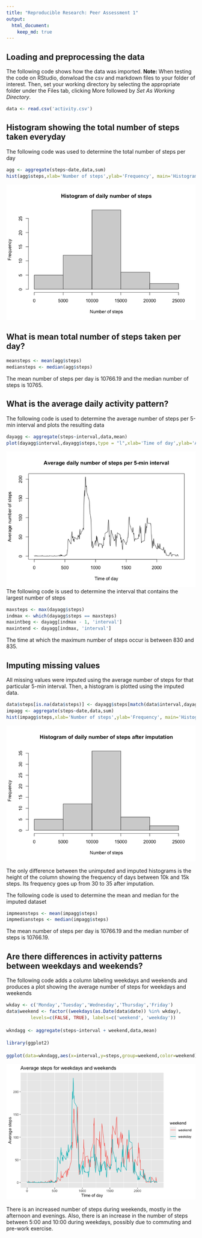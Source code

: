 ```yaml
---
title: "Reproducible Research: Peer Assessment 1"
output: 
  html_document:
    keep_md: true
---
```



## Loading and preprocessing the data
The following code shows how the data was imported.
**Note:** When testing the code on RStudio, donwload the csv and markdown files to your folder of interest. Then, set your working directory by selecting the appropriate folder under the Files tab, clicking More followed by *Set As Working Directory*.

```r
data <- read.csv('activity.csv')
```

## Histogram showing the total number of steps taken everyday
The following code was used to determine the total number of steps per day

```r
agg <- aggregate(steps~date,data,sum)
hist(agg$steps,xlab='Number of steps',ylab='Frequency', main='Histogram of daily number of steps')
```

![](PA1_template_files/figure-html/histogram-1.png)<!-- -->

## What is mean total number of steps taken per day?

```r
meansteps <- mean(agg$steps)
mediansteps <- median(agg$steps)
```
The mean number of steps per day is 10766.19 and the median number of steps is 10765.  

## What is the average daily activity pattern?
The following code is used to determine the average number of steps per 5-min interval and plots the resulting data

```r
dayagg <- aggregate(steps~interval,data,mean)
plot(dayagg$interval,dayagg$steps,type = "l",xlab='Time of day',ylab='Average number of steps', main='Average daily number of steps per 5-min interval')
```

![](PA1_template_files/figure-html/unnamed-chunk-2-1.png)<!-- -->
The following code is used to determine the interval that contains the largest number of steps

```r
maxsteps <- max(dayagg$steps)
indmax <- which(dayagg$steps == maxsteps)
maxintbeg <- dayagg[indmax - 1, 'interval']
maxintend <- dayagg[indmax, 'interval']
```
The time at which the maximum number of steps occur is between 830 and 835. 

## Imputing missing values
All missing values were imputed using the average number of steps for that particular 5-min interval. Then, a histogram is plotted using the imputed data. 

```r
data$steps[is.na(data$steps)] <- dayagg$steps[match(data$interval,dayagg$interval)][which(is.na(data$steps))]
impagg <- aggregate(steps~date,data,sum)
hist(impagg$steps,xlab='Number of steps',ylab='Frequency', main='Histogram of daily number of steps after imputation')
```

![](PA1_template_files/figure-html/unnamed-chunk-4-1.png)<!-- -->

The only difference between the unimputed and imputed histograms is the height of the column showing the frequency of days between 10k and 15k steps. Its frequency goes up from 30 to 35 after imputation.

The following code is used to determine the mean and median for the imputed dataset

```r
impmeansteps <- mean(impagg$steps)
impmediansteps <- median(impagg$steps)
```

The mean number of steps per day is 10766.19 and the median number of steps is 10766.19.

## Are there differences in activity patterns between weekdays and weekends?
The following code adds a column labeling weekdays and weekends and produces a plot showing the average number of steps for weekdays and weekends

```r
wkday <- c('Monday','Tuesday','Wednesday','Thursday','Friday')
data$weekend <- factor((weekdays(as.Date(data$date)) %in% wkday), 
         levels=c(FALSE, TRUE), labels=c('weekend', 'weekday'))

wkndagg <- aggregate(steps~interval + weekend,data,mean)

library(ggplot2)

ggplot(data=wkndagg,aes(x=interval,y=steps,group=weekend,color=weekend)) + geom_line() + labs(x='Time of day', y='Average steps',title='Average steps for weekdays and weekends')
```

![](PA1_template_files/figure-html/unnamed-chunk-6-1.png)<!-- -->

There is an increased number of steps during weekends, mostly in the afternoon and evenings. Also, there is an increase in the number of steps between 5:00 and 10:00 during weekdays, possibly due to commuting and pre-work exercise.
